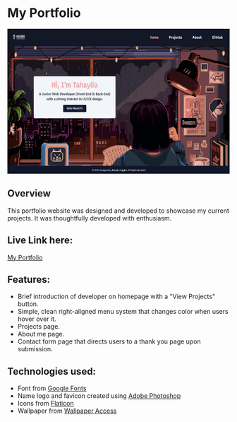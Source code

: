 # My Portfolio
<p align="center">
  <img src="/dist/images/portfolio-project.png" width="600px" height="328px">
</p>

<h2>Overview</h2>
<p>This portfolio website was designed and developed to showcase my current projects. It was thoughtfully developed with enthusiasm.</p> 

<h2>Live Link here:</h2> 
<a href="https://th876.github.io/SWEPortfolio">My Portfolio</a>

<h2>Features:</h2> 
<ul>
  <li>Brief introduction of developer on homepage with a "View Projects" button.</li>
  <li>Simple, clean right-aligned menu system that changes color when users hover over it.</li>
  <li>Projects page.</li>
  <li>About me page.</li>
  <li>Contact form page that directs users to a thank you page upon submission.</li>
</ul>

<h2>Technologies used:</h2>
<ul>
  <li>Font from <a href="https://fonts.google.com/">Google Fonts</a></li>
  <li>Name logo and favicon created using <a href="https://www.adobe.com/products/photoshop.html?sdid=KKQIN&mv=search&kw=photoshop&ef_id=Cj0KCQjw4v2EBhCtARIsACan3nzWa02yHOxxhoA2qyth0Ccx23VW6QLSgtmysrlXsdK-F58df6NXpr0aAmSXEALw_wcB:G:s&s_kwcid=AL!3085!3!442365419729!e!!g!!adobe%20photoshop%20home&gclid=Cj0KCQjw4v2EBhCtARIsACan3nzWa02yHOxxhoA2qyth0Ccx23VW6QLSgtmysrlXsdK-F58df6NXpr0aAmSXEALw_wcB">Adobe Photoshop</a></li> 
  <li>Icons from <a href="https://www.flaticon.com/">Flaticon</a></li>
  <li>Wallpaper from <a href="https://wallpaperaccess.com/">Wallpaper Access</a></li>
</ul>
